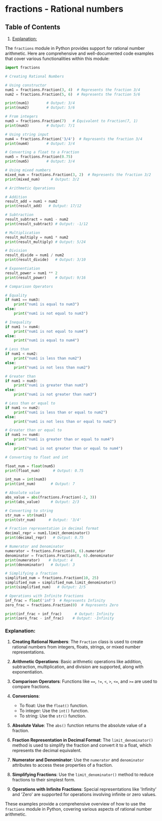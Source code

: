 # fractions - Rational numbers
## Table of Contents

1. [Explanation:](#explanation)



The `fractions` module in Python provides support for rational number arithmetic. Here are comprehensive and well-documented code examples that cover various functionalities within this module:

```python
import fractions

# Creating Rational Numbers

# Using constructor
num1 = fractions.Fraction(3, 4)  # Represents the fraction 3/4
num2 = fractions.Fraction(5, 6)  # Represents the fraction 5/6

print(num1)        # Output: 3/4
print(num2)        # Output: 5/6

# From integers
num3 = fractions.Fraction(7)   # Equivalent to Fraction(7, 1)
print(num3)        # Output: 7/1

# Using string input
num4 = fractions.Fraction('3/4')  # Represents the fraction 3/4
print(num4)        # Output: 3/4

# Converting a float to a Fraction
num5 = fractions.Fraction(0.75)
print(num5)        # Output: 3/4

# Using mixed numbers
mixed_num = fractions.Fraction(3, 2)  # Represents the fraction 3/2
print(mixed_num)     # Output: 3/2

# Arithmetic Operations

# Addition
result_add = num1 + num2
print(result_add)   # Output: 17/12

# Subtraction
result_subtract = num1 - num2
print(result_subtract) # Output: -1/12

# Multiplication
result_multiply = num1 * num2
print(result_multiply) # Output: 5/24

# Division
result_divide = num1 / num2
print(result_divide)   # Output: 3/10

# Exponentiation
result_power = num1 ** 2
print(result_power)    # Output: 9/16

# Comparison Operators

# Equality
if num1 == num3:
    print("num1 is equal to num3")
else:
    print("num1 is not equal to num3")

# Inequality
if num1 != num4:
    print("num1 is not equal to num4")
else:
    print("num1 is equal to num4")

# Less than
if num1 < num2:
    print("num1 is less than num2")
else:
    print("num1 is not less than num2")

# Greater than
if num1 > num3:
    print("num1 is greater than num3")
else:
    print("num1 is not greater than num3")

# Less than or equal to
if num1 <= num2:
    print("num1 is less than or equal to num2")
else:
    print("num1 is not less than or equal to num2")

# Greater than or equal to
if num1 >= num4:
    print("num1 is greater than or equal to num4")
else:
    print("num1 is not greater than or equal to num4")

# Converting to float and int

float_num = float(num5)
print(float_num)      # Output: 0.75

int_num = int(num3)
print(int_num)       # Output: 7

# Absolute value
abs_value = abs(fractions.Fraction(-2, 3))
print(abs_value)     # Output: 2/3

# Converting to string
str_num = str(num1)
print(str_num)      # Output: '3/4'

# Fraction representation in decimal format
decimal_repr = num1.limit_denominator()
print(decimal_repr)   # Output: 0.75

# Numerator and Denominator
numerator = fractions.Fraction(8, 6).numerator
denominator = fractions.Fraction(8, 6).denominator
print(numerator)    # Output: 4
print(denominator)   # Output: 3

# Simplifying a fraction
simplified_num = fractions.Fraction(10, 25)
simplified_num = simplified_num.limit_denominator()
print(simplified_num)   # Output: 2/5

# Operations with Infinite Fractions
inf_frac = float('inf')  # Represents Infinity
zero_frac = fractions.Fraction(0)  # Represents Zero

print(inf_frac + inf_frac)      # Output: Infinity
print(zero_frac - inf_frac)    # Output: -Infinity
```

### Explanation:

1. **Creating Rational Numbers**: The `Fraction` class is used to create rational numbers from integers, floats, strings, or mixed number representations.

2. **Arithmetic Operations**: Basic arithmetic operations like addition, subtraction, multiplication, and division are supported, along with exponentiation.

3. **Comparison Operators**: Functions like `==`, `!=`, `<`, `>`, `<=`, and `>=` are used to compare fractions.

4. **Conversions**:
   - To float: Use the `float()` function.
   - To integer: Use the `int()` function.
   - To string: Use the `str()` function.

5. **Absolute Value**: The `abs()` function returns the absolute value of a fraction.

6. **Fraction Representation in Decimal Format**: The `limit_denominator()` method is used to simplify the fraction and convert it to a float, which represents the decimal equivalent.

7. **Numerator and Denominator**: Use the `numerator` and `denominator` attributes to access these properties of a fraction.

8. **Simplifying Fractions**: Use the `limit_denominator()` method to reduce fractions to their simplest form.

9. **Operations with Infinite Fractions**: Special representations like 'Infinity' and 'Zero' are supported for operations involving infinite or zero values.

These examples provide a comprehensive overview of how to use the `fractions` module in Python, covering various aspects of rational number arithmetic.
